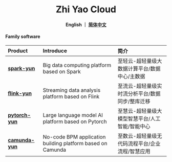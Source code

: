 <h1 align="center">
   Zhi Yao Cloud
</h1>

<h4 align="center">
   English ｜ <a href="https://gitee.com/isxcode">简体中文</a>
</h4> 

#### Family software

| Product                                            | Introduce                                                   | 简介
|:---------------------------------------------------|:------------------------------------------------------------| :--------------------------------------
| [ **spark-yun** ](https://zhiqingyun.isxcode.com)  | Big data computing platform based on Spark                  | 至轻云-超轻量级大数据计算平台/数据中心/主数据
| [ **flink-yun** ](https://zhiliuyun.isxcode.com)   | Streaming data analysis platform based on Flink             | 至流云-超轻量级实时流分析平台/数据同步/整库迁移
| [ **pytorch-yun** ](https://zhihuiyun.isxcode.com) | Large language model AI platform based on Pytorch           | 至慧云-超轻量级大模型智慧平台/人工智能/智能中心
| [ **camunda-yun** ](https://zhishuyun.isxcode.com) | No-code BPM application building platform based on Camunda  | 至数云-超轻量级无代码流程平台/企业流程/智慧应用
